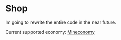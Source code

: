 # Shop
Im going to rewrite the entire code in the near future.

Current supported economy: [Mineconomy](https://github.com/Terpz710/Mineconomy)
